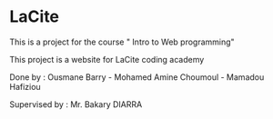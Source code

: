 # LaCite
This is a project for the course " Intro to Web programming"

This project is a website for LaCite coding academy 

Done by : Ousmane Barry - Mohamed Amine Choumoul - Mamadou Hafiziou

Supervised by : Mr. Bakary DIARRA
